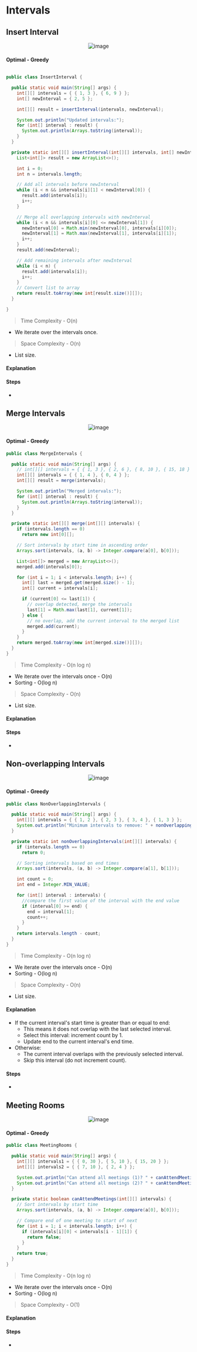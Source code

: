 # **Intervals**

## **Insert Interval**
<div align="center">
  <img alt="image" src="assets/Untitled-23.png" />
</div>

#### Optimal - Greedy 

```java

public class InsertInterval {

  public static void main(String[] args) {
    int[][] intervals = { { 1, 3 }, { 6, 9 } };
    int[] newInterval = { 2, 5 };

    int[][] result = insertInterval(intervals, newInterval);

    System.out.println("Updated intervals:");
    for (int[] interval : result) {
      System.out.println(Arrays.toString(interval));
    }
  }

  private static int[][] insertInterval(int[][] intervals, int[] newInterval) {
    List<int[]> result = new ArrayList<>();

    int i = 0;
    int n = intervals.length;

    // Add all intervals before newInterval
    while (i < n && intervals[i][1] < newInterval[0]) {
      result.add(intervals[i]);
      i++;
    }

    // Merge all overlapping intervals with newInterval
    while (i < n && intervals[i][0] <= newInterval[1]) {
      newInterval[0] = Math.min(newInterval[0], intervals[i][0]);
      newInterval[1] = Math.max(newInterval[1], intervals[i][1]);
      i++;
    }
    result.add(newInterval);

    // Add remaining intervals after newInterval
    while (i < n) {
      result.add(intervals[i]);
      i++;
    }
    // Convert list to array
    return result.toArray(new int[result.size()][]);
  }

}
```
>Time Complexity - O(n)
- We iterate over the intervals once.

>Space Complexity - O(n)
- List size.

#### Explanation

#### Steps

-


## **Merge Intervals**
<div align="center">
  <img alt="image" src="assets/Untitled-24.png" />
</div>

#### Optimal - Greedy 

```java
public class MergeIntervals {

  public static void main(String[] args) {
    // int[][] intervals = { { 1, 3 }, { 2, 6 }, { 8, 10 }, { 15, 18 } };
    int[][] intervals = { { 1, 4 }, { 0, 4 } };
    int[][] result = merge(intervals);

    System.out.println("Merged intervals:");
    for (int[] interval : result) {
      System.out.println(Arrays.toString(interval));
    }
  }

  private static int[][] merge(int[][] intervals) {
    if (intervals.length == 0)
      return new int[0][];

    // Sort intervals by start time in ascending order
    Arrays.sort(intervals, (a, b) -> Integer.compare(a[0], b[0]));

    List<int[]> merged = new ArrayList<>();
    merged.add(intervals[0]);

    for (int i = 1; i < intervals.length; i++) {
      int[] last = merged.get(merged.size() - 1);
      int[] current = intervals[i];

      if (current[0] <= last[1]) {
        // overlap detected, merge the intervals 
        last[1] = Math.max(last[1], current[1]);
      } else {
        // no overlap, add the current interval to the merged list
        merged.add(current);
      }
    }
    return merged.toArray(new int[merged.size()][]);
  }
}
```
>Time Complexity - O(n log n)
- We iterate over the intervals once - O(n)
- Sorting - O(log n)

>Space Complexity - O(n)
- List size.

#### Explanation

#### Steps

-


## **Non-overlapping Intervals**
<div align="center">
  <img alt="image" src="assets/Untitled-25.png" />
</div>

#### Optimal - Greedy 

```java
public class NonOverlappingIntervals {

  public static void main(String[] args) {
    int[][] intervals = { { 1, 2 }, { 2, 3 }, { 3, 4 }, { 1, 3 } };
    System.out.println("Minimum intervals to remove: " + nonOverlappingIntervals(intervals));
  }

  private static int nonOverlappingIntervals(int[][] intervals) {
    if (intervals.length == 0)
      return 0;

    // Sorting intervals based on end times
    Arrays.sort(intervals, (a, b) -> Integer.compare(a[1], b[1]));

    int count = 0;
    int end = Integer.MIN_VALUE;

    for (int[] interval : intervals) {
      //compare the first value of the interval with the end value
      if (interval[0] >= end) {
        end = interval[1];
        count++;
      }
    }
    return intervals.length - count;
  }
}
```
>Time Complexity - O(n log n)
- We iterate over the intervals once - O(n)
- Sorting - O(log n)

>Space Complexity - O(n)
- List size.

#### Explanation
- If the current interval's start time is greater than or equal to end:
    - This means it does not overlap with the last selected interval.
    - Select this interval: increment count by 1.
    - Update end to the current interval's end time.
- Otherwise:
    - The current interval overlaps with the previously selected interval.
    - Skip this interval (do not increment count).
#### Steps

-


## **Meeting Rooms**
<div align="center">
  <img alt="image" src="assets/Untitled-26.png" />
</div>

#### Optimal - Greedy 

```java
public class MeetingRooms {

  public static void main(String[] args) {
    int[][] intervals1 = { { 0, 30 }, { 5, 10 }, { 15, 20 } };
    int[][] intervals2 = { { 7, 10 }, { 2, 4 } };

    System.out.println("Can attend all meetings (1)? " + canAttendMeetings(intervals1)); // false
    System.out.println("Can attend all meetings (2)? " + canAttendMeetings(intervals2)); // true
  }

  private static boolean canAttendMeetings(int[][] intervals) {
    // Sort intervals by start time
    Arrays.sort(intervals, (a, b) -> Integer.compare(a[0], b[0]));

    // Compare end of one meeting to start of next
    for (int i = 1; i < intervals.length; i++) {
      if (intervals[i][0] < intervals[i - 1][1]) {
        return false;
      }
    }
    return true;
  }
}
```
>Time Complexity - O(n log n)
- We iterate over the intervals once - O(n)
- Sorting - O(log n)

>Space Complexity - O(1)

#### Explanation
#### Steps

-

